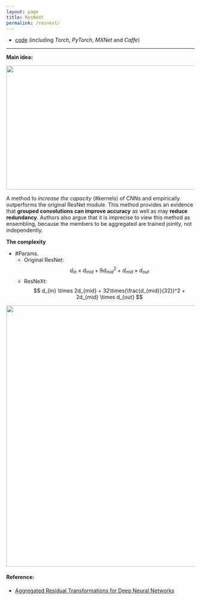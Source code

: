 ```yaml
---
layout: page
title: ResNeXt
permalink: /resnext/
---
```


* [code](https://github.com/facebookresearch/ResNeXt) (including *Torch*, *PyTorch*, *MXNet* and *Caffe*)

------
**Main idea:**

<div align="center">
<img src="http://othl3wan7.bkt.clouddn.com/resnext_mainidea.png" height="331" width="559" >
</div>

A method to *increase the capacity* (#kernels) of CNNs and empirically outperforms the original ResNet module. This method provides an evidence that **grouped convolutions can improve accuracy** as well as may **reduce redundancy**. Authors also argue that it is imprecise to view this method as ensembling, because the members to be aggregated are trained jointly, not independently.

**The complexity**

* #Params. 
	* Original ResNet: $$ d_{in} \times d_{mid} + 9d_{mid}^2 + d_{mid} \times d_{out} $$
	* ResNeXt: $$ d_{in} \times 2d_{mid} + 32\times(\frac{d_{mid}}{32})^2 + 2d_{mid} \times d_{out} $$


<div align="center">
<img src="http://othl3wan7.bkt.clouddn.com/resnext_network.png" height="696" width="546" >
</div>

#### Reference:
* [Aggregated Residual Transformations for Deep Neural Networks](https://arxiv.org/abs/1611.05431)